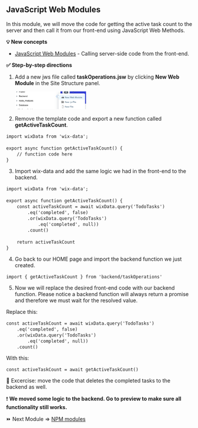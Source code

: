 ## JavaScript Web Modules

In this module, we will move the code for getting the active task count to the server and then call it from our front-end using JavaScript Web Methods.

**:bulb: New concepts**

- [JavaScript Web Modules](https://support.wix.com/en/article/velo-web-modules-calling-server-side-code-from-the-front-end) - Calling server-side code from the front-end.

**:white_check_mark: Step-by-step directions**

1. Add a new jws file called **taskOperations.jsw** by clicking **New Web Module** in the Site Structure panel.

   <p padding="40px"><img src="assets/add-jsw.png" alt="Add JSW" width="40%" height="40%"></p>

2. Remove the template code and export a new function called **getActiveTaskCount**.

```
import wixData from 'wix-data';

export async function getActiveTaskCount() {
	// function code here
}
```

3. Import wix-data and add the same logic we had in the front-end to the backend.

```
import wixData from 'wix-data';

export async function getActiveTaskCount() {
	const activeTaskCount = await wixData.query('TodoTasks')
		.eq('completed', false)
		.or(wixData.query('TodoTasks')
			.eq('completed', null))
		.count()

	return activeTaskCount
}
```

4. Go back to our HOME page and import the backend function we just created.

```
import { getActiveTaskCount } from 'backend/taskOperations'
```

5. Now we will replace the desired front-end code with our backend function. Please notice a backend function will always return a promise and therefore we must wait for the resolved value.

Replace this:

```
const activeTaskCount = await wixData.query('TodoTasks')
	.eq('completed', false)
	.or(wixData.query('TodoTasks')
		.eq('completed', null))
	.count()
```

With this:

```
const activeTaskCount = await getActiveTaskCount()
```

:muscle: Excercise: move the code that deletes the completed tasks to the backend as well. 

:exclamation: **We moved some logic to the backend. Go to preview to make sure all functionality still works.**

:fast_forward: Next Module => [NPM modules](PACKAGE_MANAGER.md)
